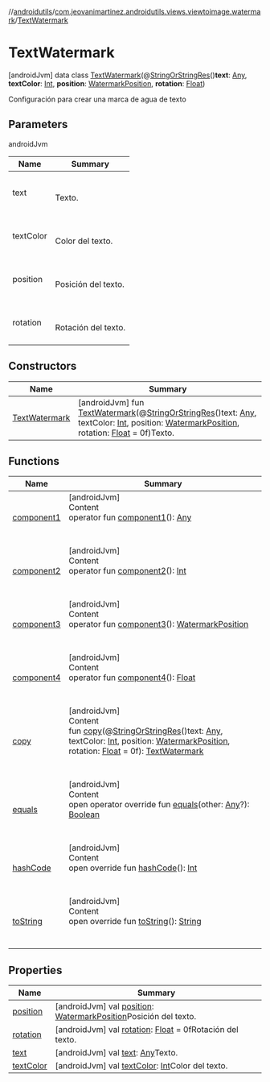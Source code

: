 //[androidutils](../../index.md)/[com.jeovanimartinez.androidutils.views.viewtoimage.watermark](../index.md)/[TextWatermark](index.md)



# TextWatermark  
 [androidJvm] data class [TextWatermark](index.md)(@[StringOrStringRes](../../com.jeovanimartinez.androidutils.annotations/-string-or-string-res/index.md)()**text**: [Any](https://kotlinlang.org/api/latest/jvm/stdlib/kotlin/-any/index.html), **textColor**: [Int](https://kotlinlang.org/api/latest/jvm/stdlib/kotlin/-int/index.html), **position**: [WatermarkPosition](../-watermark-position/index.md), **rotation**: [Float](https://kotlinlang.org/api/latest/jvm/stdlib/kotlin/-float/index.html))

Configuración para crear una marca de agua de texto

   


## Parameters  
  
androidJvm  
  
|  Name|  Summary| 
|---|---|
| <a name="com.jeovanimartinez.androidutils.views.viewtoimage.watermark/TextWatermark///PointingToDeclaration/"></a>text| <a name="com.jeovanimartinez.androidutils.views.viewtoimage.watermark/TextWatermark///PointingToDeclaration/"></a><br><br>Texto.<br><br>
| <a name="com.jeovanimartinez.androidutils.views.viewtoimage.watermark/TextWatermark///PointingToDeclaration/"></a>textColor| <a name="com.jeovanimartinez.androidutils.views.viewtoimage.watermark/TextWatermark///PointingToDeclaration/"></a><br><br>Color del texto.<br><br>
| <a name="com.jeovanimartinez.androidutils.views.viewtoimage.watermark/TextWatermark///PointingToDeclaration/"></a>position| <a name="com.jeovanimartinez.androidutils.views.viewtoimage.watermark/TextWatermark///PointingToDeclaration/"></a><br><br>Posición del texto.<br><br>
| <a name="com.jeovanimartinez.androidutils.views.viewtoimage.watermark/TextWatermark///PointingToDeclaration/"></a>rotation| <a name="com.jeovanimartinez.androidutils.views.viewtoimage.watermark/TextWatermark///PointingToDeclaration/"></a><br><br>Rotación del texto.<br><br>
  


## Constructors  
  
|  Name|  Summary| 
|---|---|
| <a name="com.jeovanimartinez.androidutils.views.viewtoimage.watermark/TextWatermark/TextWatermark/#kotlin.Any#kotlin.Int#com.jeovanimartinez.androidutils.views.viewtoimage.watermark.WatermarkPosition#kotlin.Float/PointingToDeclaration/"></a>[TextWatermark](-text-watermark.md)| <a name="com.jeovanimartinez.androidutils.views.viewtoimage.watermark/TextWatermark/TextWatermark/#kotlin.Any#kotlin.Int#com.jeovanimartinez.androidutils.views.viewtoimage.watermark.WatermarkPosition#kotlin.Float/PointingToDeclaration/"></a> [androidJvm] fun [TextWatermark](-text-watermark.md)(@[StringOrStringRes](../../com.jeovanimartinez.androidutils.annotations/-string-or-string-res/index.md)()text: [Any](https://kotlinlang.org/api/latest/jvm/stdlib/kotlin/-any/index.html), textColor: [Int](https://kotlinlang.org/api/latest/jvm/stdlib/kotlin/-int/index.html), position: [WatermarkPosition](../-watermark-position/index.md), rotation: [Float](https://kotlinlang.org/api/latest/jvm/stdlib/kotlin/-float/index.html) = 0f)Texto.   <br>


## Functions  
  
|  Name|  Summary| 
|---|---|
| <a name="com.jeovanimartinez.androidutils.views.viewtoimage.watermark/TextWatermark/component1/#/PointingToDeclaration/"></a>[component1](component1.md)| <a name="com.jeovanimartinez.androidutils.views.viewtoimage.watermark/TextWatermark/component1/#/PointingToDeclaration/"></a>[androidJvm]  <br>Content  <br>operator fun [component1](component1.md)(): [Any](https://kotlinlang.org/api/latest/jvm/stdlib/kotlin/-any/index.html)  <br><br><br>
| <a name="com.jeovanimartinez.androidutils.views.viewtoimage.watermark/TextWatermark/component2/#/PointingToDeclaration/"></a>[component2](component2.md)| <a name="com.jeovanimartinez.androidutils.views.viewtoimage.watermark/TextWatermark/component2/#/PointingToDeclaration/"></a>[androidJvm]  <br>Content  <br>operator fun [component2](component2.md)(): [Int](https://kotlinlang.org/api/latest/jvm/stdlib/kotlin/-int/index.html)  <br><br><br>
| <a name="com.jeovanimartinez.androidutils.views.viewtoimage.watermark/TextWatermark/component3/#/PointingToDeclaration/"></a>[component3](component3.md)| <a name="com.jeovanimartinez.androidutils.views.viewtoimage.watermark/TextWatermark/component3/#/PointingToDeclaration/"></a>[androidJvm]  <br>Content  <br>operator fun [component3](component3.md)(): [WatermarkPosition](../-watermark-position/index.md)  <br><br><br>
| <a name="com.jeovanimartinez.androidutils.views.viewtoimage.watermark/TextWatermark/component4/#/PointingToDeclaration/"></a>[component4](component4.md)| <a name="com.jeovanimartinez.androidutils.views.viewtoimage.watermark/TextWatermark/component4/#/PointingToDeclaration/"></a>[androidJvm]  <br>Content  <br>operator fun [component4](component4.md)(): [Float](https://kotlinlang.org/api/latest/jvm/stdlib/kotlin/-float/index.html)  <br><br><br>
| <a name="com.jeovanimartinez.androidutils.views.viewtoimage.watermark/TextWatermark/copy/#kotlin.Any#kotlin.Int#com.jeovanimartinez.androidutils.views.viewtoimage.watermark.WatermarkPosition#kotlin.Float/PointingToDeclaration/"></a>[copy](copy.md)| <a name="com.jeovanimartinez.androidutils.views.viewtoimage.watermark/TextWatermark/copy/#kotlin.Any#kotlin.Int#com.jeovanimartinez.androidutils.views.viewtoimage.watermark.WatermarkPosition#kotlin.Float/PointingToDeclaration/"></a>[androidJvm]  <br>Content  <br>fun [copy](copy.md)(@[StringOrStringRes](../../com.jeovanimartinez.androidutils.annotations/-string-or-string-res/index.md)()text: [Any](https://kotlinlang.org/api/latest/jvm/stdlib/kotlin/-any/index.html), textColor: [Int](https://kotlinlang.org/api/latest/jvm/stdlib/kotlin/-int/index.html), position: [WatermarkPosition](../-watermark-position/index.md), rotation: [Float](https://kotlinlang.org/api/latest/jvm/stdlib/kotlin/-float/index.html) = 0f): [TextWatermark](index.md)  <br><br><br>
| <a name="kotlin/Any/equals/#kotlin.Any?/PointingToDeclaration/"></a>[equals](../../com.jeovanimartinez.androidutils.web/-system-web-browser/index.md#%5Bkotlin%2FAny%2Fequals%2F%23kotlin.Any%3F%2FPointingToDeclaration%2F%5D%2FFunctions%2F-1526026300)| <a name="kotlin/Any/equals/#kotlin.Any?/PointingToDeclaration/"></a>[androidJvm]  <br>Content  <br>open operator override fun [equals](../../com.jeovanimartinez.androidutils.web/-system-web-browser/index.md#%5Bkotlin%2FAny%2Fequals%2F%23kotlin.Any%3F%2FPointingToDeclaration%2F%5D%2FFunctions%2F-1526026300)(other: [Any](https://kotlinlang.org/api/latest/jvm/stdlib/kotlin/-any/index.html)?): [Boolean](https://kotlinlang.org/api/latest/jvm/stdlib/kotlin/-boolean/index.html)  <br><br><br>
| <a name="kotlin/Any/hashCode/#/PointingToDeclaration/"></a>[hashCode](../../com.jeovanimartinez.androidutils.web/-system-web-browser/index.md#%5Bkotlin%2FAny%2FhashCode%2F%23%2FPointingToDeclaration%2F%5D%2FFunctions%2F-1526026300)| <a name="kotlin/Any/hashCode/#/PointingToDeclaration/"></a>[androidJvm]  <br>Content  <br>open override fun [hashCode](../../com.jeovanimartinez.androidutils.web/-system-web-browser/index.md#%5Bkotlin%2FAny%2FhashCode%2F%23%2FPointingToDeclaration%2F%5D%2FFunctions%2F-1526026300)(): [Int](https://kotlinlang.org/api/latest/jvm/stdlib/kotlin/-int/index.html)  <br><br><br>
| <a name="kotlin/Any/toString/#/PointingToDeclaration/"></a>[toString](../../com.jeovanimartinez.androidutils.web/-system-web-browser/index.md#%5Bkotlin%2FAny%2FtoString%2F%23%2FPointingToDeclaration%2F%5D%2FFunctions%2F-1526026300)| <a name="kotlin/Any/toString/#/PointingToDeclaration/"></a>[androidJvm]  <br>Content  <br>open override fun [toString](../../com.jeovanimartinez.androidutils.web/-system-web-browser/index.md#%5Bkotlin%2FAny%2FtoString%2F%23%2FPointingToDeclaration%2F%5D%2FFunctions%2F-1526026300)(): [String](https://kotlinlang.org/api/latest/jvm/stdlib/kotlin/-string/index.html)  <br><br><br>


## Properties  
  
|  Name|  Summary| 
|---|---|
| <a name="com.jeovanimartinez.androidutils.views.viewtoimage.watermark/TextWatermark/position/#/PointingToDeclaration/"></a>[position](position.md)| <a name="com.jeovanimartinez.androidutils.views.viewtoimage.watermark/TextWatermark/position/#/PointingToDeclaration/"></a> [androidJvm] val [position](position.md): [WatermarkPosition](../-watermark-position/index.md)Posición del texto.   <br>
| <a name="com.jeovanimartinez.androidutils.views.viewtoimage.watermark/TextWatermark/rotation/#/PointingToDeclaration/"></a>[rotation](rotation.md)| <a name="com.jeovanimartinez.androidutils.views.viewtoimage.watermark/TextWatermark/rotation/#/PointingToDeclaration/"></a> [androidJvm] val [rotation](rotation.md): [Float](https://kotlinlang.org/api/latest/jvm/stdlib/kotlin/-float/index.html) = 0fRotación del texto.   <br>
| <a name="com.jeovanimartinez.androidutils.views.viewtoimage.watermark/TextWatermark/text/#/PointingToDeclaration/"></a>[text](text.md)| <a name="com.jeovanimartinez.androidutils.views.viewtoimage.watermark/TextWatermark/text/#/PointingToDeclaration/"></a> [androidJvm] val [text](text.md): [Any](https://kotlinlang.org/api/latest/jvm/stdlib/kotlin/-any/index.html)Texto.   <br>
| <a name="com.jeovanimartinez.androidutils.views.viewtoimage.watermark/TextWatermark/textColor/#/PointingToDeclaration/"></a>[textColor](text-color.md)| <a name="com.jeovanimartinez.androidutils.views.viewtoimage.watermark/TextWatermark/textColor/#/PointingToDeclaration/"></a> [androidJvm] val [textColor](text-color.md): [Int](https://kotlinlang.org/api/latest/jvm/stdlib/kotlin/-int/index.html)Color del texto.   <br>

